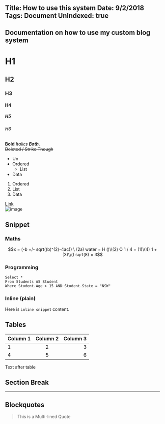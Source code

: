 Title: How to use this system
Date: 9/2/2018
Tags: Document
UnIndexed: true
---
Documentation on how to use my custom blog system
---

# H1
## H2
### H3
#### H4
##### H5
###### H6

**Bold** *Italics* ***Both***.  
~~Deleted / Strike Though~~

* Un
* Ordered
  * List
* Data

1. Ordered
  1. List
2. Data

[Link](/)  
![image](/404)

## Snippet

### Maths
```math
x = (-b +/- sqrt((b)^(2)-4ac)) \ (2a)
water = H ()\\(2) O
1 / 4 = (1)\(4)
1 + (3)\\() sqrt(8) = 3
```

### Programming

```
Select *
From Students AS Student
Where Student.Age > 15 AND Student.State = "NSW"
```

### Inline (plain)
Here is ``inline snippet`` content.

## Tables

| Column 1 | Column 2 | Column 3 |
|:--|:--:|--:|
|1|2|3|
|4|5|6|

Text after table

## Section Break

---

## Blockquotes
> This is a
> Multi-lined
> Quote
